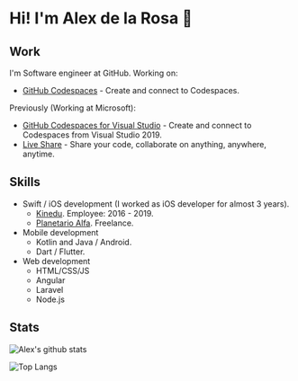 # Hi! I'm Alex de la Rosa 👋

## Work
I'm Software engineer at GitHub. Working on:
- [GitHub Codespaces](https://github.com/features/codespaces/) - Create and connect to Codespaces.

Previously (Working at Microsoft):
- [GitHub Codespaces for Visual Studio](https://github.com/features/codespaces/) - Create and connect to Codespaces from Visual Studio 2019.
- [Live Share](https://aka.ms/vsls) - Share your code, collaborate on anything, anywhere, anytime.

## Skills
- Swift / iOS development (I worked as iOS developer for almost 3 years).
  - [Kinedu](https://apps.apple.com/us/app/kinedu-baby-development-plan/id741277284). Employee: 2016 - 2019.
  - [Planetario Alfa](). Freelance.
- Mobile development
  - Kotlin and Java / Android. 
  - Dart / Flutter.
- Web development
  - HTML/CSS/JS
  - Angular
  - Laravel
  - Node.js
  
## Stats
![Alex's github stats](https://github-readme-stats.vercel.app/api?username=aletsdelarosa&count_private=true&show_icons=true)

![Top Langs](https://github-readme-stats.vercel.app/api/top-langs/?username=aletsdelarosa&langs_count=10)

<!-- ![ReadMe Card](https://github-readme-stats.vercel.app/api/pin/?username=aletsdelarosa&repo=aletsdelarosa.github.io) -->
